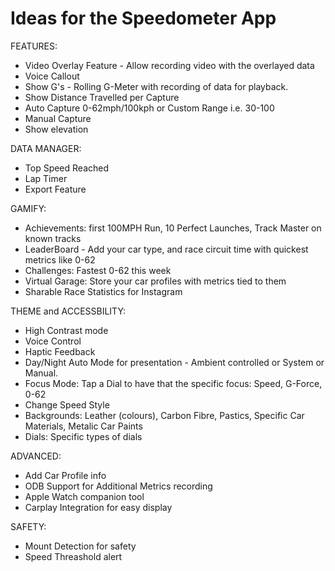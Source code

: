 #  Ideas for the Speedometer App

FEATURES:
- Video Overlay Feature - Allow recording video with the overlayed data
- Voice Callout
- Show G's - Rolling G-Meter with recording of data for playback.
- Show Distance Travelled per Capture
- Auto Capture 0-62mph/100kph or Custom Range i.e. 30-100
- Manual Capture
- Show elevation


DATA MANAGER:
- Top Speed Reached
- Lap Timer
- Export Feature

GAMIFY:
- Achievements: first 100MPH Run, 10 Perfect Launches, Track Master on known tracks
- LeaderBoard - Add your car type, and race circuit time with quickest metrics like 0-62
- Challenges: Fastest 0-62 this week
- Virtual Garage: Store your car profiles with metrics tied to them
- Sharable Race Statistics for Instagram


THEME and ACCESSBILITY:
- High Contrast mode
- Voice Control
- Haptic Feedback
- Day/Night Auto Mode for presentation - Ambient controlled or System or Manual.
- Focus Mode: Tap a Dial to have that the specific focus: Speed, G-Force, 0-62
- Change Speed Style
- Backgrounds: Leather (colours), Carbon Fibre, Pastics, Specific Car Materials, Metalic Car Paints
- Dials: Specific types of dials

ADVANCED:
- Add Car Profile info
- ODB Support for Additional Metrics recording
- Apple Watch companion tool
- Carplay Integration for easy display

SAFETY:
- Mount Detection for safety
- Speed Threashold alert
